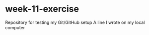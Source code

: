 # week-11-exercise
Repository for testing my Git/GitHub setup
A line I wrote on my local computer  
